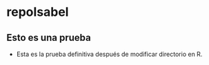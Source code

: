 # repoIsabel
## Esto es una prueba
* Esta es la prueba definitiva después de modificar directorio en R.